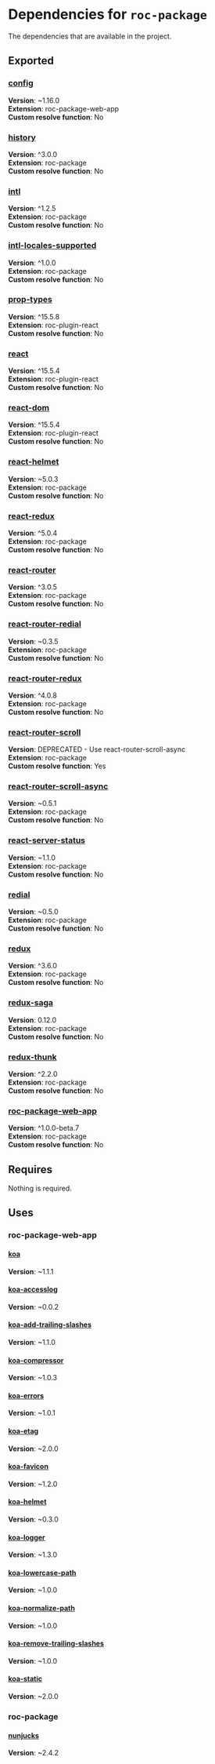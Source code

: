# Dependencies for `roc-package`

The dependencies that are available in the project.

## Exported
### [config](https://www.npmjs.com/package/config)
__Version__: ~1.16.0  
__Extension__: roc-package-web-app  
__Custom resolve function__:  No  

### [history](https://www.npmjs.com/package/history)
__Version__: ^3.0.0  
__Extension__: roc-package  
__Custom resolve function__:  No  

### [intl](https://www.npmjs.com/package/intl)
__Version__: ^1.2.5  
__Extension__: roc-package  
__Custom resolve function__:  No  

### [intl-locales-supported](https://www.npmjs.com/package/intl-locales-supported)
__Version__: ^1.0.0  
__Extension__: roc-package  
__Custom resolve function__:  No  

### [prop-types](https://www.npmjs.com/package/prop-types)
__Version__: ^15.5.8  
__Extension__: roc-plugin-react  
__Custom resolve function__:  No  

### [react](https://www.npmjs.com/package/react)
__Version__: ^15.5.4  
__Extension__: roc-plugin-react  
__Custom resolve function__:  No  

### [react-dom](https://www.npmjs.com/package/react-dom)
__Version__: ^15.5.4  
__Extension__: roc-plugin-react  
__Custom resolve function__:  No  

### [react-helmet](https://www.npmjs.com/package/react-helmet)
__Version__: ~5.0.3  
__Extension__: roc-package  
__Custom resolve function__:  No  

### [react-redux](https://www.npmjs.com/package/react-redux)
__Version__: ^5.0.4  
__Extension__: roc-package  
__Custom resolve function__:  No  

### [react-router](https://www.npmjs.com/package/react-router)
__Version__: ^3.0.5  
__Extension__: roc-package  
__Custom resolve function__:  No  

### [react-router-redial](https://www.npmjs.com/package/react-router-redial)
__Version__: ~0.3.5  
__Extension__: roc-package  
__Custom resolve function__:  No  

### [react-router-redux](https://www.npmjs.com/package/react-router-redux)
__Version__: ^4.0.8  
__Extension__: roc-package  
__Custom resolve function__:  No  

### [react-router-scroll](https://www.npmjs.com/package/react-router-scroll)
__Version__: DEPRECATED - Use react-router-scroll-async  
__Extension__: roc-package  
__Custom resolve function__:  Yes  

### [react-router-scroll-async](https://www.npmjs.com/package/react-router-scroll-async)
__Version__: ~0.5.1  
__Extension__: roc-package  
__Custom resolve function__:  No  

### [react-server-status](https://www.npmjs.com/package/react-server-status)
__Version__: ~1.1.0  
__Extension__: roc-package  
__Custom resolve function__:  No  

### [redial](https://www.npmjs.com/package/redial)
__Version__: ~0.5.0  
__Extension__: roc-package  
__Custom resolve function__:  No  

### [redux](https://www.npmjs.com/package/redux)
__Version__: ^3.6.0  
__Extension__: roc-package  
__Custom resolve function__:  No  

### [redux-saga](https://www.npmjs.com/package/redux-saga)
__Version__: 0.12.0  
__Extension__: roc-package  
__Custom resolve function__:  No  

### [redux-thunk](https://www.npmjs.com/package/redux-thunk)
__Version__: ^2.2.0  
__Extension__: roc-package  
__Custom resolve function__:  No  

### [roc-package-web-app](https://www.npmjs.com/package/roc-package-web-app)
__Version__: ^1.0.0-beta.7  
__Extension__: roc-package  
__Custom resolve function__:  No  

## Requires
Nothing is required.

## Uses
### roc-package-web-app
#### [koa](https://www.npmjs.com/package/koa)
__Version__: ~1.1.1  

#### [koa-accesslog](https://www.npmjs.com/package/koa-accesslog)
__Version__: ~0.0.2  

#### [koa-add-trailing-slashes](https://www.npmjs.com/package/koa-add-trailing-slashes)
__Version__: ~1.1.0  

#### [koa-compressor](https://www.npmjs.com/package/koa-compressor)
__Version__: ~1.0.3  

#### [koa-errors](https://www.npmjs.com/package/koa-errors)
__Version__: ~1.0.1  

#### [koa-etag](https://www.npmjs.com/package/koa-etag)
__Version__: ~2.0.0  

#### [koa-favicon](https://www.npmjs.com/package/koa-favicon)
__Version__: ~1.2.0  

#### [koa-helmet](https://www.npmjs.com/package/koa-helmet)
__Version__: ~0.3.0  

#### [koa-logger](https://www.npmjs.com/package/koa-logger)
__Version__: ~1.3.0  

#### [koa-lowercase-path](https://www.npmjs.com/package/koa-lowercase-path)
__Version__: ~1.0.0  

#### [koa-normalize-path](https://www.npmjs.com/package/koa-normalize-path)
__Version__: ~1.0.0  

#### [koa-remove-trailing-slashes](https://www.npmjs.com/package/koa-remove-trailing-slashes)
__Version__: ~1.0.0  

#### [koa-static](https://www.npmjs.com/package/koa-static)
__Version__: ~2.0.0  

### roc-package
#### [nunjucks](https://www.npmjs.com/package/nunjucks)
__Version__: ~2.4.2  
